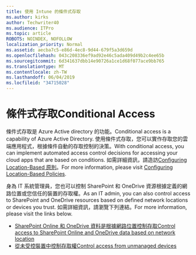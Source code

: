 ```yaml
---
title: 使用 Intune 的條件式存取
ms.author: kirks
author: Techwriter40
ms.audience: ITPro
ms.topic: article
ROBOTS: NOINDEX, NOFOLLOW
localization_priority: Normal
ms.assetid: aecba7c5-e86d-4ec8-9d44-679f5a3d659d
ms.openlocfilehash: 043c208336ef9ad92e46c5ada409d49b2c4ee65b
ms.sourcegitcommit: 6d341637dbb14e90726a1ce1d68f077ace9bb765
ms.translationtype: MT
ms.contentlocale: zh-TW
ms.lasthandoff: 06/04/2019
ms.locfileid: "34715028"
---
```

# <a name="conditional-access"></a><span data-ttu-id="7d235-102">條件式存取</span><span class="sxs-lookup"><span data-stu-id="7d235-102">Conditional Access</span></span>

<p><span data-ttu-id="7d235-103">條件式存取是 Azure Active directory 的功能。</span><span class="sxs-lookup"><span data-stu-id="7d235-103">Conditional access is a capability of Azure Active Directory.</span></span> <span data-ttu-id="7d235-104">使用條件式存取，您可以實作存取您的雲端應用程式，根據條件自動的存取控制的決策。</span><span class="sxs-lookup"><span data-stu-id="7d235-104">With conditional access, you can implement automated access control decisions for accessing your cloud apps that are based on conditions.</span></span> <span data-ttu-id="7d235-105">如需詳細資訊，請造訪<a href="https://docs.microsoft.com/en-us/azure/active-directory/conditional-access/overview">Configuring Location-Based 原則</a>。</span><span class="sxs-lookup"><span data-stu-id="7d235-105">For more information, please visit <a href="https://docs.microsoft.com/en-us/azure/active-directory/conditional-access/overview">Configuring Location-Based Policies</a>.</span></span></p> <p><span data-ttu-id="7d235-106">身為 IT 系統管理員，您也可以控制 SharePoint 和 OneDrive 資源根據定義的網路位置或您信任的裝置的存取權。</span><span class="sxs-lookup"><span data-stu-id="7d235-106">As an IT admin, you can also control access to SharePoint and OneDrive resources based on defined network locations or devices you trust.</span></span> <span data-ttu-id="7d235-107">如需詳細資訊，請瀏覽下列連結。</span><span class="sxs-lookup"><span data-stu-id="7d235-107">For more information, please visit the links below.</span></span></p> <ul> <li><span data-ttu-id="7d235-108"><a href="https://docs.microsoft.com/en-us/sharepoint/control-access-based-on-network-location">SharePoint Online 和 OneDrive 資料是根據網路位置控制存取</a></span><span class="sxs-lookup"><span data-stu-id="7d235-108"><a href="https://docs.microsoft.com/en-us/sharepoint/control-access-based-on-network-location">Control access to SharePoint Online and OneDrive data based on network location</a></span></span></li> <li><span data-ttu-id="7d235-109"><a href="https://docs.microsoft.com/en-us/sharepoint/control-access-from-unmanaged-devices">從未受控裝置中控制存取權</a></span><span class="sxs-lookup"><span data-stu-id="7d235-109"><a href="https://docs.microsoft.com/en-us/sharepoint/control-access-from-unmanaged-devices">Control access from unmanaged devices</a></span></span></li> </ul>

